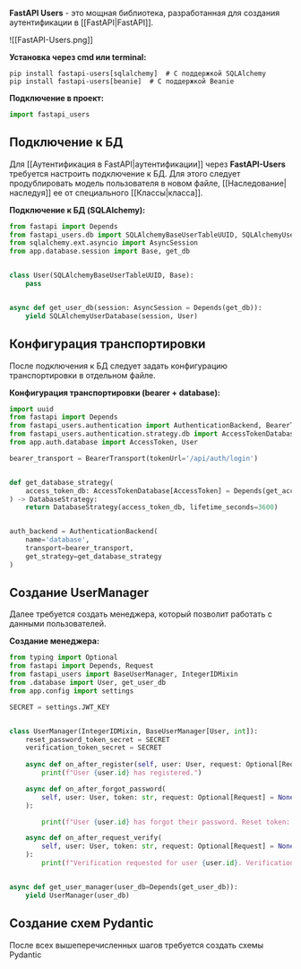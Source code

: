 **FastAPI Users** - это мощная библиотека, разработанная для создания аутентификации в [[FastAPI|FastAPI]].

![[FastAPI-Users.png]]

**Установка через cmd или terminal:**

```Shell
pip install fastapi-users[sqlalchemy]  # С поддержкой SQLAlchemy
pip install fastapi-users[beanie]  # С поддержкой Beanie
```

**Подключение в проект:**

```Python
import fastapi_users
```

## Подключение к БД

Для [[Аутентификация в FastAPI|аутентификации]] через **FastAPI-Users** требуется настроить подключение к БД. Для этого следует продублировать модель пользователя в новом файле, [[Наследование|наследуя]] ее от специального [[Классы|класса]].

**Подключение к БД (SQLAlchemy):**

```Python
from fastapi import Depends
from fastapi_users.db import SQLAlchemyBaseUserTableUUID, SQLAlchemyUserDatabase
from sqlalchemy.ext.asyncio import AsyncSession
from app.database.session import Base, get_db


class User(SQLAlchemyBaseUserTableUUID, Base):
    pass


async def get_user_db(session: AsyncSession = Depends(get_db)):
    yield SQLAlchemyUserDatabase(session, User)
```


## Конфигурация транспортировки

После подключения к БД следует задать конфигурацию транспортировки в отдельном файле.

**Конфигурация транспортировки (bearer + database):**

```Python
import uuid
from fastapi import Depends
from fastapi_users.authentication import AuthenticationBackend, BearerTransport
from fastapi_users.authentication.strategy.db import AccessTokenDatabase, DatabaseStrategy
from app.auth.database import AccessToken, User

bearer_transport = BearerTransport(tokenUrl='/api/auth/login')


def get_database_strategy(
    access_token_db: AccessTokenDatabase[AccessToken] = Depends(get_access_token_db),
) -> DatabaseStrategy:
    return DatabaseStrategy(access_token_db, lifetime_seconds=3600)


auth_backend = AuthenticationBackend(  
    name='database',  
    transport=bearer_transport,
    get_strategy=get_database_strategy  
)
```

## Создание UserManager

Далее требуется создать менеджера, который позволит работать с данными пользователей.

**Создание менеджера:**

```Python
from typing import Optional
from fastapi import Depends, Request  
from fastapi_users import BaseUserManager, IntegerIDMixin  
from .database import User, get_user_db  
from app.config import settings  

SECRET = settings.JWT_KEY  


class UserManager(IntegerIDMixin, BaseUserManager[User, int]):  
    reset_password_token_secret = SECRET  
    verification_token_secret = SECRET 
     
    async def on_after_register(self, user: User, request: Optional[Request] = None):  
        print(f"User {user.id} has registered.")  

    async def on_after_forgot_password(  
        self, user: User, token: str, request: Optional[Request] = None  
    ):  

        print(f"User {user.id} has forgot their password. Reset token: {token}")  

    async def on_after_request_verify(  
        self, user: User, token: str, request: Optional[Request] = None  
    ):  
        print(f"Verification requested for user {user.id}. Verification token: {token}")


async def get_user_manager(user_db=Depends(get_user_db)):  
    yield UserManager(user_db)
```

## Создание схем Pydantic

После всех вышеперечисленных шагов требуется создать схемы Pydantic